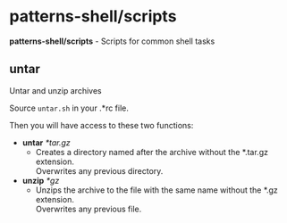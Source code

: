# patterns-shell/scripts

**patterns-shell/scripts** - Scripts for common shell tasks

## untar
Untar and unzip archives

Source `untar.sh` in your .*rc file.

Then you will have access to these two functions:
* **untar** *\*tar.gz*
  * Creates a directory named after the archive without the *.tar.gz extension.  
    Overwrites any previous directory.
* **unzip** *\*gz*
  * Unzips the archive to the file with the same name without the *.gz extension.  
    Overwrites any previous file.
